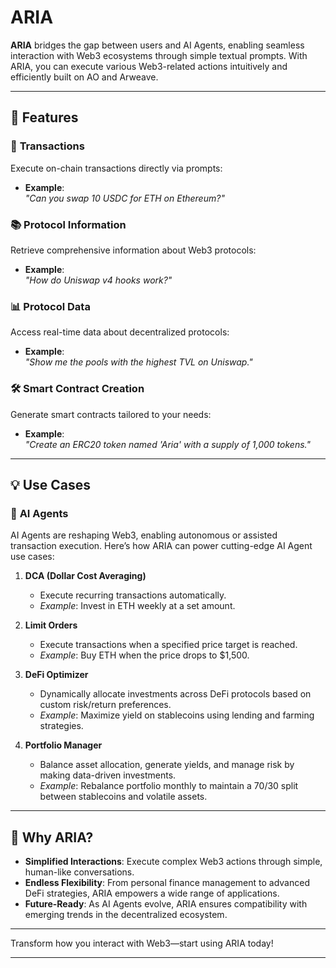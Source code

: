 # ARIA

**ARIA** bridges the gap between users and AI Agents, enabling seamless interaction with Web3 ecosystems through simple textual prompts. With ARIA, you can execute various Web3-related actions intuitively and efficiently built on AO and Arweave.  

---

## 🌟 **Features**  

### 🚀 **Transactions**  
Execute on-chain transactions directly via prompts:  
- **Example**:  
  *"Can you swap 10 USDC for ETH on Ethereum?"*  

### 📚 **Protocol Information**  
Retrieve comprehensive information about Web3 protocols:  
- **Example**:  
  *"How do Uniswap v4 hooks work?"*  

### 📊 **Protocol Data**  
Access real-time data about decentralized protocols:  
- **Example**:  
  *"Show me the pools with the highest TVL on Uniswap."*  

### 🛠️ **Smart Contract Creation**  
Generate smart contracts tailored to your needs:  
- **Example**:  
  *"Create an ERC20 token named 'Aria' with a supply of 1,000 tokens."*  

---

## 💡 **Use Cases**  

### 🤖 **AI Agents**  
AI Agents are reshaping Web3, enabling autonomous or assisted transaction execution. Here’s how ARIA can power cutting-edge AI Agent use cases:  

1. **DCA (Dollar Cost Averaging)**  
   - Execute recurring transactions automatically.  
   - *Example*: Invest in ETH weekly at a set amount.  

2. **Limit Orders**  
   - Execute transactions when a specified price target is reached.  
   - *Example*: Buy ETH when the price drops to $1,500.  

3. **DeFi Optimizer**  
   - Dynamically allocate investments across DeFi protocols based on custom risk/return preferences.  
   - *Example*: Maximize yield on stablecoins using lending and farming strategies.  

4. **Portfolio Manager**  
   - Balance asset allocation, generate yields, and manage risk by making data-driven investments.  
   - *Example*: Rebalance portfolio monthly to maintain a 70/30 split between stablecoins and volatile assets.  

---

## 📌 **Why ARIA?**  

- **Simplified Interactions**: Execute complex Web3 actions through simple, human-like conversations.  
- **Endless Flexibility**: From personal finance management to advanced DeFi strategies, ARIA empowers a wide range of applications.  
- **Future-Ready**: As AI Agents evolve, ARIA ensures compatibility with emerging trends in the decentralized ecosystem.  

---

Transform how you interact with Web3—start using ARIA today!  

---
